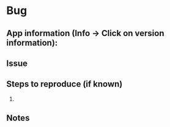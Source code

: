 # Bug
## App information (Info -> Click on version information):


## Issue


## Steps to reproduce (if known)
1.

## Notes


